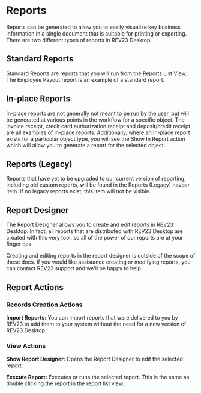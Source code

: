 # Reports
Reports can be generated to allow you to easily visualize key business information in a single document that is suitable for printing or exporting. There are two different types of reports in REV23 Desktop. 

## Standard Reports

Standard Reports are reports that you will run from the Reports List View. The Employee Payout report is an example of a standard report.

## In-place Reports

In-place reports are not generally not meant to be run by the user, but will be generated at various points in the workflow for a specific object. The invoice receipt, credit card authorization receipt and deposit/credit receipt are all examples of in-place reports. Additionally, where an in-place report exists for a particular object type, you will see the Show In Report action which will allow you to generate a report for the selected object.

## Reports (Legacy)

Reports that have yet to be upgraded to our current version of reporting, including old custom reports, will be found in the Reports (Legacy) navbar item. If no legacy reports exist, this item will not be visible.

## Report Designer

The Report Designer allows you to create and edit reports in REV23 Desktop. In fact, all reports that are distributed with REV23 Desktop are created with this very tool, so all of the power of our reports are at your finger tips.

Creating and editing reports in the report designer is outside of the scope of these docs. If you would like assistance creating or modifying reports, you can contact REV23 support and we'll be happy to help.

## Report Actions

### Records Creation Actions

**Import Reports:** You can import reports that were delivered to you by REV23 to add them to your system without the need for a new version of REV23 Desktop.

### View Actions

**Show Report Designer:** Opens the Report Designer to edit the selected report.

**Execute Report:** Executes or runs the selected report. This is the same as double clicking the report in the report list view.